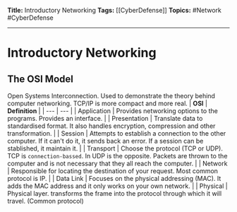 **Title:** Introductory Networking
**Tags:** [[CyberDefense]]
**Topics:** #Network #CyberDefense 

---
# Introductory Networking
## The OSI Model
Open Systems Interconnection. Used to demonstrate the theory behind computer networking. TCP/IP is more compact and more real. 
| **OSI** | **Definition** |
| --- | --- |
| Application | Provides networking options to the programs. Provides an interface. |
| Presentation | Translate data to standardised format. It also handles encryption, compression and other transformation. | 
| Session | Attempts to establish a connection to the other computer. If it can't do it, it sends back an error. If a session can be stablished, it maintain it. |
| Transport | Choose the protocol (TCP or UDP). TCP is `connection-bassed`. In UDP is the opposite. Packets are thrown to the computer and is not necessary that they all reach the computer. |
| Network | Responsible for locating the destination of your request. Most common protocol is IP. |
| Data Link | Focuses on the physical addressing (MAC). It adds the MAC address and it only works on your own network. |
| Physical | Physical layer. transforms the frame into the protocol through which it will travel. (Common protocol)

